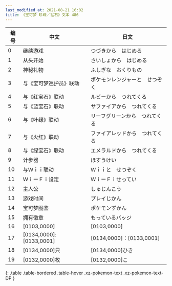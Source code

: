```yaml
---
last_modified_at: 2021-08-21 16:02
title: 《宝可梦 珍珠／钻石》文本 486
---
```

| 编号 | 中文 | 日文 |
| ---- | ---- | ---- |
| 0 | 继续游戏 | つづきから　はじめる |
| 1 | 从头开始 | さいしょから　はじめる |
| 2 | 神秘礼物 | ふしぎな　おくりもの |
| 3 | 与《宝可梦巡护员》联动 | ポケモンレンジャーと　せつぞく |
| 4 | 与《红宝石》联动 | ルビーから　つれてくる |
| 5 | 与《蓝宝石》联动 | サファイアから　つれてくる |
| 6 | 与《叶绿》联动 | リーフグリーンから　つれてくる |
| 7 | 与《火红》联动 | ファイアレッドから　つれてくる |
| 8 | 与《绿宝石》联动 | エメラルドから　つれてくる |
| 9 | 计步器 | ほすうけい |
| 10 | 与Ｗｉｉ联动 | Ｗｉｉと　せつぞく |
| 11 | ＷｉーＦｉ设定 | ＷｉーＦｉせってい |
| 12 | 主人公 | しゅじんこう |
| 13 | 游戏时间 | プレイじかん |
| 14 | 宝可梦图鉴 | ポケモンずかん |
| 15 | 拥有徽章 | もっているバッジ |
| 16 | [0103,0000] | [0103,0000] |
| 17 | [0134,0000]:[0133,0001] | [0134,0000]：[0133,0001] |
| 18 | [0134,0000]只 | [0134,0000]ひき |
| 19 | [0132,0000]枚 | [0132,0000]こ |
{: .table .table-bordered .table-hover .xz-pokemon-text .xz-pokemon-text-DP }